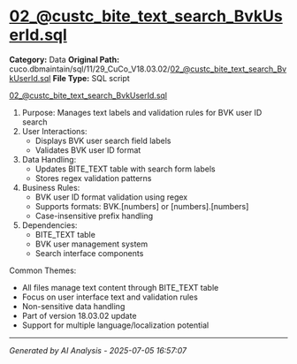 # 02_@custc_bite_text_search_BvkUserId.sql

**Category:** Data
**Original Path:** cuco.dbmaintain/sql/11/29_CuCo_V18.03.02/02_@custc_bite_text_search_BvkUserId.sql
**File Type:** SQL script

02_@custc_bite_text_search_BvkUserId.sql
1. Purpose: Manages text labels and validation rules for BVK user ID search
2. User Interactions:
   - Displays BVK user search field labels
   - Validates BVK user ID format
3. Data Handling:
   - Updates BITE_TEXT table with search form labels
   - Stores regex validation patterns
4. Business Rules:
   - BVK user ID format validation using regex
   - Supports formats: BVK.[numbers] or [numbers].[numbers]
   - Case-insensitive prefix handling
5. Dependencies:
   - BITE_TEXT table
   - BVK user management system
   - Search interface components

Common Themes:
- All files manage text content through BITE_TEXT table
- Focus on user interface text and validation rules
- Non-sensitive data handling
- Part of version 18.03.02 update
- Support for multiple language/localization potential

---
*Generated by AI Analysis - 2025-07-05 16:57:07*
